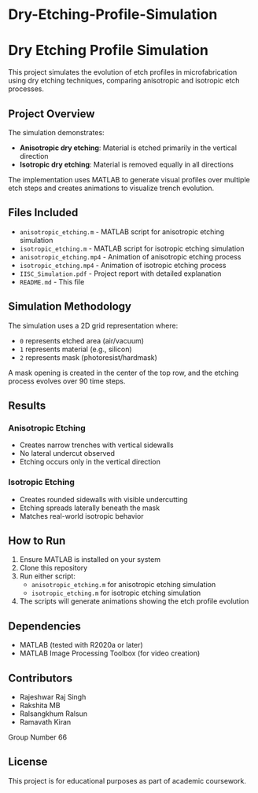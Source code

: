 # Dry-Etching-Profile-Simulation 
# Dry Etching Profile Simulation

This project simulates the evolution of etch profiles in microfabrication using dry etching techniques, comparing anisotropic and isotropic etch processes.

## Project Overview

The simulation demonstrates:
- **Anisotropic dry etching**: Material is etched primarily in the vertical direction
- **Isotropic dry etching**: Material is removed equally in all directions

The implementation uses MATLAB to generate visual profiles over multiple etch steps and creates animations to visualize trench evolution.

## Files Included

- `anisotropic_etching.m` - MATLAB script for anisotropic etching simulation
- `isotropic_etching.m` - MATLAB script for isotropic etching simulation
- `anisotropic_etching.mp4` - Animation of anisotropic etching process
- `isotropic_etching.mp4` - Animation of isotropic etching process
- `IISC_Simulation.pdf` - Project report with detailed explanation
- `README.md` - This file

## Simulation Methodology

The simulation uses a 2D grid representation where:
- `0` represents etched area (air/vacuum)
- `1` represents material (e.g., silicon)
- `2` represents mask (photoresist/hardmask)

A mask opening is created in the center of the top row, and the etching process evolves over 90 time steps.

## Results

### Anisotropic Etching
- Creates narrow trenches with vertical sidewalls
- No lateral undercut observed
- Etching occurs only in the vertical direction

### Isotropic Etching
- Creates rounded sidewalls with visible undercutting
- Etching spreads laterally beneath the mask
- Matches real-world isotropic behavior

## How to Run

1. Ensure MATLAB is installed on your system
2. Clone this repository
3. Run either script:
   - `anisotropic_etching.m` for anisotropic etching simulation
   - `isotropic_etching.m` for isotropic etching simulation
4. The scripts will generate animations showing the etch profile evolution

## Dependencies

- MATLAB (tested with R2020a or later)
- MATLAB Image Processing Toolbox (for video creation)

## Contributors

- Rajeshwar Raj Singh
- Rakshita MB
- Ralsangkhum Ralsun
- Ramavath Kiran

Group Number 66

## License

This project is for educational purposes as part of academic coursework.
